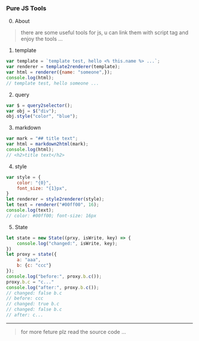 ### Pure JS Tools

0. About

> there are some useful tools for js, u can link them with script tag and enjoy the tools ...

1. template

```javascript
var template = `template test, hello <% this.name %> ...`;
var renderer = template2renderer(template);
var html = renderer({name: "someone",});
console.log(html);
// template test, hello someone ...
```

2. query

```javascript
var $ = query2selector();
var obj = $("div");
obj.style("color", "blue");
```

3. markdown

```javascript
var mark = "## title text";
var html = markdown2html(mark);
console.log(html);
// <h2>title text</h2>
```

4. style

```javascript
var style = {
    color: "{0}",
    font_size: "{1}px",
}
let renderer = style2renderer(style);
let text = renderer("#00ff00", 16);
console.log(text);
// color: #00ff00; font-size: 16px
```

5. State

```javascript
let state = new State((prxy, isWrite, key) => {
    console.log("changed:", isWrite, key);
})
let proxy = state({
    a: "aaa",
    b: {c: "ccc"}
});
console.log("before:", proxy.b.c());
proxy.b.c = "c..."
console.log("after:", proxy.b.c());
// changed: false b.c
// before: ccc
// changed: true b.c
// changed: false b.c
// after: c...
```

---

> for more feture plz read the source code ...
